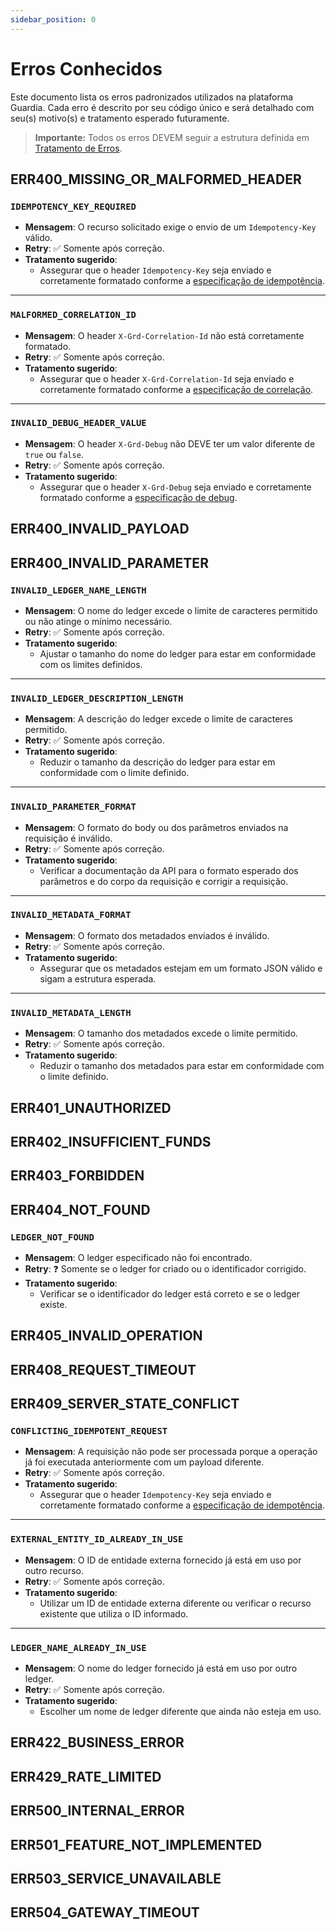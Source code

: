 ```yaml
---
sidebar_position: 0
---
```


# Erros Conhecidos

Este documento lista os erros padronizados utilizados na plataforma Guardia. Cada erro é descrito por seu código único e será detalhado com seu(s) motivo(s) e tratamento esperado futuramente.

> **Importante:** Todos os erros DEVEM seguir a estrutura definida em [Tratamento de Erros](./index.md).

## ERR400_MISSING_OR_MALFORMED_HEADER

### `IDEMPOTENCY_KEY_REQUIRED`
- **Mensagem**: O recurso solicitado exige o envio de um `Idempotency-Key` válido.
- **Retry**: ✅ Somente após correção.
- **Tratamento sugerido**:
  - Assegurar que o header `Idempotency-Key` seja enviado e corretamente formatado conforme a [especificação de idempotência](../../specifications/restful/http-headers.md#idempotency-key).

---

### `MALFORMED_CORRELATION_ID`
- **Mensagem**: O header `X-Grd-Correlation-Id` não está corretamente formatado.
- **Retry**: ✅ Somente após correção.
- **Tratamento sugerido**:
  - Assegurar que o header `X-Grd-Correlation-Id` seja enviado e corretamente formatado conforme a [especificação de correlação](../../specifications/restful/http-headers.md#x-grd-correlation-id).

---

### `INVALID_DEBUG_HEADER_VALUE`
- **Mensagem**: O header `X-Grd-Debug` não DEVE ter um valor diferente de `true` ou `false`.
- **Retry**: ✅ Somente após correção.
- **Tratamento sugerido**:
  - Assegurar que o header `X-Grd-Debug` seja enviado e corretamente formatado conforme a [especificação de debug](../../specifications/restful/http-headers.md#x-grd-debug).


## ERR400_INVALID_PAYLOAD

## ERR400_INVALID_PARAMETER

### `INVALID_LEDGER_NAME_LENGTH`
- **Mensagem**: O nome do ledger excede o limite de caracteres permitido ou não atinge o mínimo necessário.
- **Retry**: ✅ Somente após correção.
- **Tratamento sugerido**:
  - Ajustar o tamanho do nome do ledger para estar em conformidade com os limites definidos.

---

### `INVALID_LEDGER_DESCRIPTION_LENGTH`
- **Mensagem**: A descrição do ledger excede o limite de caracteres permitido.
- **Retry**: ✅ Somente após correção.
- **Tratamento sugerido**:
  - Reduzir o tamanho da descrição do ledger para estar em conformidade com o limite definido.

---

### `INVALID_PARAMETER_FORMAT`
- **Mensagem**: O formato do body ou dos parâmetros enviados na requisição é inválido.
- **Retry**: ✅ Somente após correção.
- **Tratamento sugerido**:
  - Verificar a documentação da API para o formato esperado dos parâmetros e do corpo da requisição e corrigir a requisição.
  

---

### `INVALID_METADATA_FORMAT`
- **Mensagem**: O formato dos metadados enviados é inválido.
- **Retry**: ✅ Somente após correção.
- **Tratamento sugerido**:
  - Assegurar que os metadados estejam em um formato JSON válido e sigam a estrutura esperada.

---

### `INVALID_METADATA_LENGTH`
- **Mensagem**: O tamanho dos metadados excede o limite permitido.
- **Retry**: ✅ Somente após correção.
- **Tratamento sugerido**:
  - Reduzir o tamanho dos metadados para estar em conformidade com o limite definido.

## ERR401_UNAUTHORIZED

## ERR402_INSUFFICIENT_FUNDS

## ERR403_FORBIDDEN

## ERR404_NOT_FOUND

### `LEDGER_NOT_FOUND`
- **Mensagem**: O ledger especificado não foi encontrado.
- **Retry**: ❓ Somente se o ledger for criado ou o identificador corrigido.
- **Tratamento sugerido**:
  - Verificar se o identificador do ledger está correto e se o ledger existe.

## ERR405_INVALID_OPERATION

## ERR408_REQUEST_TIMEOUT

## ERR409_SERVER_STATE_CONFLICT

### `CONFLICTING_IDEMPOTENT_REQUEST`
- **Mensagem**: A requisição não pode ser processada porque a operação já foi executada anteriormente com um payload diferente.
- **Retry**: ✅ Somente após correção.
- **Tratamento sugerido**:
  - Assegurar que o header `Idempotency-Key` seja enviado e corretamente formatado conforme a [especificação de idempotência](../../specifications/restful/http-headers.md#idempotency-key).

---

### `EXTERNAL_ENTITY_ID_ALREADY_IN_USE`
- **Mensagem**: O ID de entidade externa fornecido já está em uso por outro recurso.
- **Retry**: ✅ Somente após correção.
- **Tratamento sugerido**:
  - Utilizar um ID de entidade externa diferente ou verificar o recurso existente que utiliza o ID informado.

---

### `LEDGER_NAME_ALREADY_IN_USE`
- **Mensagem**: O nome do ledger fornecido já está em uso por outro ledger.
- **Retry**: ✅ Somente após correção.
- **Tratamento sugerido**:
  - Escolher um nome de ledger diferente que ainda não esteja em uso.

## ERR422_BUSINESS_ERROR

## ERR429_RATE_LIMITED

## ERR500_INTERNAL_ERROR

## ERR501_FEATURE_NOT_IMPLEMENTED

## ERR503_SERVICE_UNAVAILABLE

## ERR504_GATEWAY_TIMEOUT

